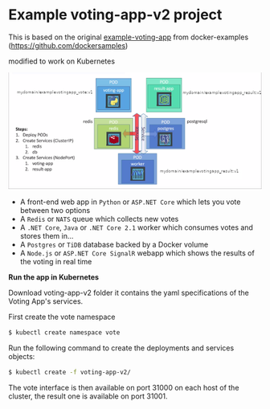# Example voting-app-v2 project
This is based on the original [example-voting-app](https://github.com/dockersamples/example-voting-app) from docker-examples (https://github.com/dockersamples)

modified to work on Kubernetes

![example-voting-app](../img/voting-app_600px.png)

* A front-end web app in `Python` or `ASP.NET Core` which lets you vote between two options
* A `Redis` or `NATS` queue which collects new votes
* A `.NET Core`, `Java` or `.NET Core 2.1` worker which consumes votes and stores them in…
* A `Postgres` or `TiDB` database backed by a Docker volume
* A `Node.js` or `ASP.NET Core SignalR` webapp which shows the results of the voting in real time

**Run the app in Kubernetes**

Download voting-app-v2 folder it contains the yaml specifications of the Voting App's services.

First create the vote namespace
~~~sh
$ kubectl create namespace vote
~~~
Run the following command to create the deployments and services objects:
~~~sh
$ kubectl create -f voting-app-v2/
~~~
The vote interface is then available on port 31000 on each host of the cluster, the result one is available on port 31001.
